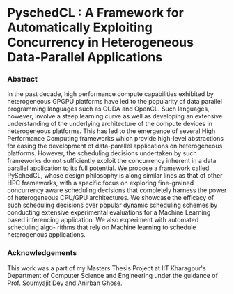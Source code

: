 #                     PyschedCL : A Framework for Automatically Exploiting Concurrency in Heterogeneous Data-Parallel Applications

### Abstract 

In the past decade, high performance compute capabilities exhibited by heterogeneous GPGPU platforms have led to the popularity of data parallel programming languages such as CUDA and OpenCL. Such languages, however, involve a steep learning curve as well as developing an extensive understanding of the underlying architecture of the compute devices in heterogeneous platforms. This has led to the emergence of several High Performance Computing frameworks which provide high-level abstractions for easing the development of data-parallel applications on heterogeneous platforms. However, the scheduling decisions undertaken by such frameworks do not sufficiently exploit the concurrency inherent in a data parallel application to its full potential. We propose a framework called PySchedCL, whose design philosophy is along similar lines as that of other HPC frameworks, with a specific focus on exploring fine-grained concurrency aware scheduling decisions that completely harness the power of heterogeneous CPU/GPU architectures. We showcase the efficacy of such scheduling decisions over popular dynamic scheduling schemes by conducting extensive experimental evaluations for a Machine Learning based inferencing application. We also experiment with automated scheduling algo- rithms that rely on Machine learning to schedule heterogenous applications.

### Acknowledgements 

This work was a part of my Masters Thesis Project at IIT Kharagpur's Department of Computer Science and Engineering under the guidance of Prof. Soumyajit Dey and Anirban Ghose. 
